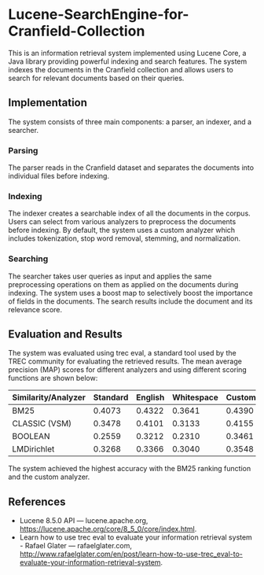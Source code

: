 # Lucene-SearchEngine-for-Cranfield-Collection

This is an information retrieval system implemented using Lucene Core, a Java library providing powerful indexing and search features. The system indexes the documents in the Cranfield collection and allows users to search for relevant documents based on their queries.

## Implementation

The system consists of three main components: a parser, an indexer, and a searcher.

### Parsing

The parser reads in the Cranfield dataset and separates the documents into individual files before indexing.

### Indexing

The indexer creates a searchable index of all the documents in the corpus. Users can select from various analyzers to preprocess the documents before indexing. By default, the system uses a custom analyzer which includes tokenization, stop word removal, stemming, and normalization.

### Searching

The searcher takes user queries as input and applies the same preprocessing operations on them as applied on the documents during indexing. The system uses a boost map to selectively boost the importance of fields in the documents. The search results include the document and its relevance score.

## Evaluation and Results

The system was evaluated using trec eval, a standard tool used by the TREC community for evaluating the retrieved results. The mean average precision (MAP) scores for different analyzers and using different scoring functions are shown below:

| Similarity/Analyzer | Standard | English | Whitespace | Custom |
| --- | --- | --- | --- | --- |
| BM25 | 0.4073 | 0.4322 | 0.3641 | 0.4390 |
| CLASSIC (VSM) | 0.3478 | 0.4101 | 0.3133 | 0.4155 |
| BOOLEAN | 0.2559 | 0.3212 | 0.2310 | 0.3461 |
| LMDirichlet | 0.3268 | 0.3366 | 0.3040 | 0.3548 |

The system achieved the highest accuracy with the BM25 ranking function and the custom analyzer.

## References

- Lucene 8.5.0 API — lucene.apache.org, https://lucene.apache.org/core/8_5_0/core/index.html.
- Learn how to use trec eval to evaluate your information retrieval system - Rafael Glater — rafaelglater.com, http://www.rafaelglater.com/en/post/learn-how-to-use-trec_eval-to-evaluate-your-information-retrieval-system.
